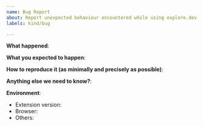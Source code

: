 ```yaml
---
name: Bug Report
about: Report unexpected behaviour encountered while using explore.dev
labels: kind/bug

---
```


<!-- Please use this template while reporting a bug and provide as much info as possible. Thanks!

If the matter is security related, please disclose it privately to security@explore.dev.
-->


**What happened**:

**What you expected to happen**:

**How to reproduce it (as minimally and precisely as possible)**:

**Anything else we need to know?**:

**Environment**:
- Extension version:
- Browser:
- Others:
